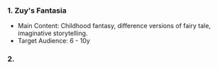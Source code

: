 ### 1. Zuy's Fantasia
- Main Content: Childhood fantasy, difference versions of fairy tale, imaginative storytelling.
- Target Audience: 6 - 10y
### 2.

